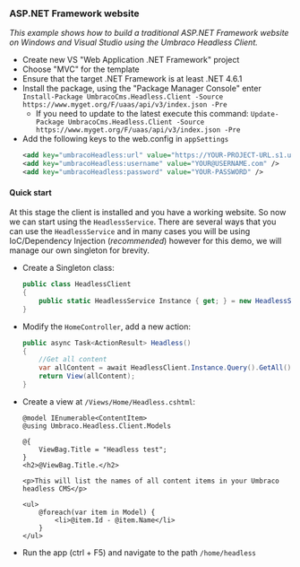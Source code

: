 ### ASP.NET Framework website

_This example shows how to build a traditional ASP.NET Framework website on Windows and Visual Studio using the Umbraco Headless Client._

* Create new VS "Web Application .NET Framework" project
* Choose "MVC" for the template
* Ensure that the target .NET Framework is at least .NET 4.6.1
* Install the package, using the "Package Manager Console" enter `Install-Package UmbracoCms.Headless.Client -Source https://www.myget.org/F/uaas/api/v3/index.json -Pre`
   * If you need to update to the latest execute this command: `Update-Package UmbracoCms.Headless.Client -Source https://www.myget.org/F/uaas/api/v3/index.json -Pre`
* Add the following keys to the web.config in `appSettings`
    ```xml
    <add key="umbracoHeadless:url" value="https://YOUR-PROJECT-URL.s1.umbraco.io" />
    <add key="umbracoHeadless:username" value="YOUR@USERNAME.com" />
    <add key="umbracoHeadless:password" value="YOUR-PASSWORD" />
    ```

#### Quick start

At this stage the client is installed and you have a working website. So now we can start using the `HeadlessService`. There are several ways that you can use the `HeadlessService` and in many cases you will be using IoC/Dependency Injection (_recommended_) however for this demo, we will manage our own singleton for brevity.

* Create a Singleton class:
    ```cs
    public class HeadlessClient
    {
        public static HeadlessService Instance { get; } = new HeadlessService();
    }
    ```
* Modify the `HomeController`, add a new action:
    ```cs
    public async Task<ActionResult> Headless()
    {
        //Get all content
        var allContent = await HeadlessClient.Instance.Query().GetAll();
        return View(allContent);
    }
    ```
* Create a view at `/Views/Home/Headless.cshtml`:
    ```
    @model IEnumerable<ContentItem>
    @using Umbraco.Headless.Client.Models

    @{
        ViewBag.Title = "Headless test";
    }
    <h2>@ViewBag.Title.</h2>

    <p>This will list the names of all content items in your Umbraco headless CMS</p>

    <ul>
        @foreach(var item in Model) {
            <li>@item.Id - @item.Name</li>
        }
    </ul>
    ```
* Run the app (ctrl + F5) and navigate to the path `/home/headless`